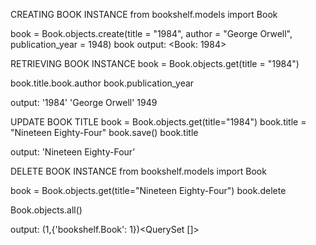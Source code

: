 CREATING BOOK INSTANCE
from bookshelf.models import Book

book = Book.objects.create(title = "1984", author = "George Orwell", publication_year = 1948) book
output:
<Book: 1984>


RETRIEVING BOOK INSTANCE
book = Book.objects.get(title = "1984")

book.title.book.author book.publication_year

output: '1984' 'George Orwell' 1949


UPDATE BOOK TITLE
book = Book.objects.get(title="1984")
book.title = "Nineteen Eighty-Four" 
book.save()
book.title

output: 'Nineteen Eighty-Four'


DELETE BOOK INSTANCE
from bookshelf.models import Book

book = Book.objects.get(title="Nineteen Eighty-Four")
book.delete

Book.objects.all()

output: (1,{'bookshelf.Book': 1})<QuerySet []>